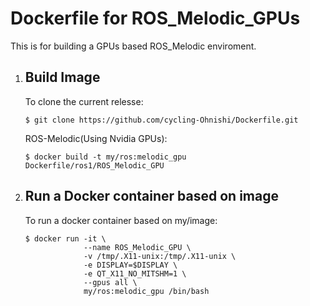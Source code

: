 # Dockerfile for ROS_Melodic_GPUs
This is for building a GPUs based ROS_Melodic enviroment. 
  
1. ## Build Image
    To clone the current relesse:
    ```bash:bash
    $ git clone https://github.com/cycling-Ohnishi/Dockerfile.git
    ```
    ROS-Melodic(Using Nvidia GPUs):
    ```bash:bash
    $ docker build -t my/ros:melodic_gpu Dockerfile/ros1/ROS_Melodic_GPU
    ```

2. ## Run a Docker container based on image
    To run a docker container based on my/image:
    ```bash:bash
    $ docker run -it \
                 --name ROS_Melodic_GPU \
                 -v /tmp/.X11-unix:/tmp/.X11-unix \
                 -e DISPLAY=$DISPLAY \
                 -e QT_X11_NO_MITSHM=1 \
                 --gpus all \
                 my/ros:melodic_gpu /bin/bash 
    ```